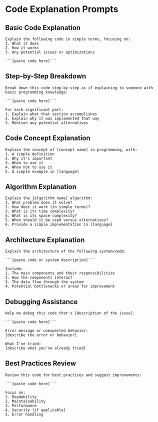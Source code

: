 # Code Explanation Prompts

## Basic Code Explanation

```
Explain the following code in simple terms, focusing on:
1. What it does
2. How it works
3. Any potential issues or optimizations

```[paste code here]```
```

## Step-by-Step Breakdown

```
Break down this code step-by-step as if explaining to someone with basic programming knowledge:

```[paste code here]```

For each significant part:
1. Explain what that section accomplishes
2. Explain why it was implemented that way
3. Mention any potential alternatives
```

## Code Concept Explanation

```
Explain the concept of [concept name] in programming, with:
1. A simple definition
2. Why it's important
3. When to use it
4. When not to use it
5. A simple example in [language]
```

## Algorithm Explanation

```
Explain the [algorithm name] algorithm:
1. What problem does it solve?
2. How does it work (in simple terms)?
3. What is its time complexity?
4. What is its space complexity?
5. When should it be used versus alternatives?
6. Provide a simple implementation in [language]
```

## Architecture Explanation

```
Explain the architecture of the following system/code:

```[paste code or system description]```

Include:
1. The main components and their responsibilities
2. How the components interact
3. The data flow through the system
4. Potential bottlenecks or areas for improvement
```

## Debugging Assistance

```
Help me debug this code that's [description of the issue]:

```[paste code here]```

Error message or unexpected behavior:
[describe the error or behavior]

What I've tried:
[describe what you've already tried]
```

## Best Practices Review

```
Review this code for best practices and suggest improvements:

```[paste code here]```

Focus on:
1. Readability
2. Maintainability
3. Performance
4. Security (if applicable)
5. Error handling
``` 